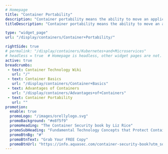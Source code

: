 ```yaml
---
# Homepage
title: "Container Portability"
description: "Container portability means the ability to move an application, in other words, port it from one host environment to another. The new host environment could be a different kind of operating system, different version of the same operating system or a different type of hardware platform. This page gathers resources about the benefits of container portability."
titleDescription: "Container portability means the ability to move an application, in other words, port it from one host environment to another. The new host environment <a href='/display/containers/Containers+and+Cloud+Computing'>could</a> be a different kind of <a href='/display/containers/Container+Operating+Systems'>operating system</a>, different version of the same operating system or a different type of hardware platform. This page gathers resources about the benefits of container portability." 

type: "widget_page"
url: "/display/containers/Container+Portability/" 

rightSide: true 
# permalink: "/display/containers/Kubernetes+and+Microservices"
# headless = true  # Homepage is headless, other widget pages are not.
active: true
breadcrumbs:
 - text: Container Technology Wiki
   url: "/"
 - text: Container Basics
   url: "/display/containers/Container+Basics"
 - text: Advantages of Containers
   url: "/display/containers/Advantages+of+Containers"
 - text: Container Portability
   url: ""
promotion:
  enable: true
  promoLogo: "/images/orellylogo.svg"
  promoBackground: "#e8f5f9"
  promoHeading: "The Container Security book by Liz Rice"
  promoSubHeading: "Fundamental Technology Concepts that Protect Containerized Applications"
  promoBtnBg: "#"
  promoBtnText: "Grab Your FREE Copy"
  promoBtnUrl: "https://info.aquasec.com/container-security-book?utm_source=wiki"
---
```


